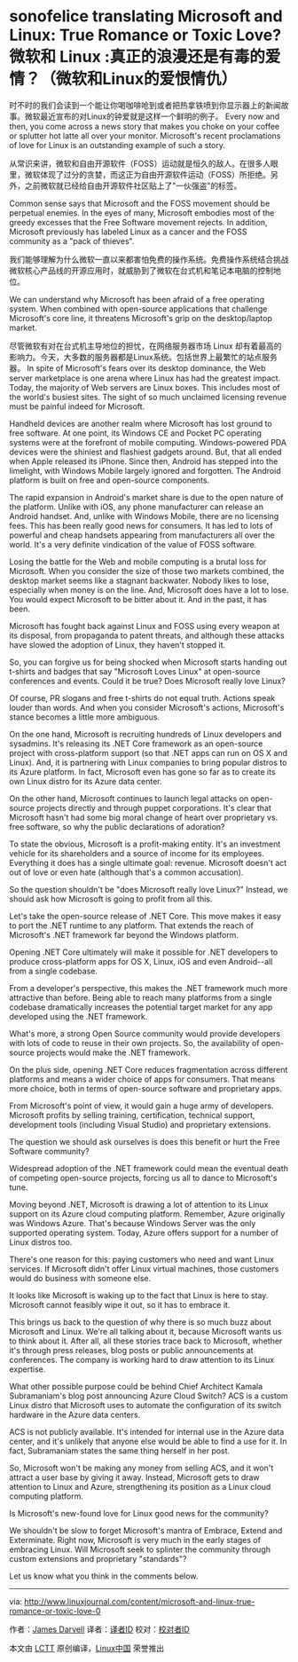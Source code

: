 sonofelice translating
Microsoft and Linux: True Romance or Toxic Love?
微软和 Linux :真正的浪漫还是有毒的爱情？（微软和Linux的爱恨情仇）
================================================================================
时不时的我们会读到一个能让你喝咖啡呛到或者把热拿铁喷到你显示器上的新闻故事。微软最近宣布的对Linux的钟爱就是这样一个鲜明的例子。
Every now and then, you come across a news story that makes you choke on your coffee or splutter hot latte all over your monitor. Microsoft's recent proclamations of love for Linux is an outstanding example of such a story.

从常识来讲，微软和自由开源软件（FOSS）运动就是恒久的敌人。在很多人眼里，微软体现了过分的贪婪，而这正为自由开源软件运动（FOSS）所拒绝。另外，之前微软就已经给自由开源软件社区贴上了"一伙强盗"的标签。

Common sense says that Microsoft and the FOSS movement should be perpetual enemies. In the eyes of many, Microsoft embodies most of the greedy excesses that the Free Software movement rejects. In addition, Microsoft previously has labeled Linux as a cancer and the FOSS community as a "pack of thieves".

我们能够理解为什么微软一直以来都害怕免费的操作系统。免费操作系统结合挑战微软核心产品线的开源应用时，就威胁到了微软在台式机和笔记本电脑的控制地位。

We can understand why Microsoft has been afraid of a free operating system. When combined with open-source applications that challenge Microsoft's core line, it threatens Microsoft's grip on the desktop/laptop market.

尽管微软有对在台式机主导地位的担忧，在网络服务器市场 Linux 却有着最高的影响力。今天，大多数的服务器都是Linux系统。包括世界上最繁忙的站点服务器。
In spite of Microsoft's fears over its desktop dominance, the Web server marketplace is one arena where Linux has had the greatest impact. Today, the majority of Web servers are Linux boxes. This includes most of the world's busiest sites. The sight of so much unclaimed licensing revenue must be painful indeed for Microsoft.

Handheld devices are another realm where Microsoft has lost ground to free software. At one point, its Windows CE and Pocket PC operating systems were at the forefront of mobile computing. Windows-powered PDA devices were the shiniest and flashiest gadgets around. But, that all ended when Apple released its iPhone. Since then, Android has stepped into the limelight, with Windows Mobile largely ignored and forgotten. The Android platform is built on free and open-source components.

The rapid expansion in Android's market share is due to the open nature of the platform. Unlike with iOS, any phone manufacturer can release an Android handset. And, unlike with Windows Mobile, there are no licensing fees. This has been really good news for consumers. It has led to lots of powerful and cheap handsets appearing from manufacturers all over the world. It's a very definite vindication of the value of FOSS software.

Losing the battle for the Web and mobile computing is a brutal loss for Microsoft. When you consider the size of those two markets combined, the desktop market seems like a stagnant backwater. Nobody likes to lose, especially when money is on the line. And, Microsoft does have a lot to lose. You would expect Microsoft to be bitter about it. And in the past, it has been.

Microsoft has fought back against Linux and FOSS using every weapon at its disposal, from propaganda to patent threats, and although these attacks have slowed the adoption of Linux, they haven't stopped it.

So, you can forgive us for being shocked when Microsoft starts handing out t-shirts and badges that say "Microsoft Loves Linux" at open-source conferences and events. Could it be true? Does Microsoft really love Linux?

Of course, PR slogans and free t-shirts do not equal truth. Actions speak louder than words. And when you consider Microsoft's actions, Microsoft's stance becomes a little more ambiguous.

On the one hand, Microsoft is recruiting hundreds of Linux developers and sysadmins. It's releasing its .NET Core framework as an open-source project with cross-platform support (so that .NET apps can run on OS X and Linux). And, it is partnering with Linux companies to bring popular distros to its Azure platform. In fact, Microsoft even has gone so far as to create its own Linux distro for its Azure data center.

On the other hand, Microsoft continues to launch legal attacks on open-source projects directly and through puppet corporations. It's clear that Microsoft hasn't had some big moral change of heart over proprietary vs. free software, so why the public declarations of adoration?

To state the obvious, Microsoft is a profit-making entity. It's an investment vehicle for its shareholders and a source of income for its employees. Everything it does has a single ultimate goal: revenue. Microsoft doesn't act out of love or even hate (although that's a common accusation).

So the question shouldn't be "does Microsoft really love Linux?" Instead, we should ask how Microsoft is going to profit from all this.

Let's take the open-source release of .NET Core. This move makes it easy to port the .NET runtime to any platform. That extends the reach of Microsoft's .NET framework far beyond the Windows platform.

Opening .NET Core ultimately will make it possible for .NET developers to produce cross-platform apps for OS X, Linux, iOS and even Android--all from a single codebase.

From a developer's perspective, this makes the .NET framework much more attractive than before. Being able to reach many platforms from a single codebase dramatically increases the potential target market for any app developed using the .NET framework.

What's more, a strong Open Source community would provide developers with lots of code to reuse in their own projects. So, the availability of open-source projects would make the .NET framework.

On the plus side, opening .NET Core reduces fragmentation across different platforms and means a wider choice of apps for consumers. That means more choice, both in terms of open-source software and proprietary apps.

From Microsoft's point of view, it would gain a huge army of developers. Microsoft profits by selling training, certification, technical support, development tools (including Visual Studio) and proprietary extensions.

The question we should ask ourselves is does this benefit or hurt the Free Software community?

Widespread adoption of the .NET framework could mean the eventual death of competing open-source projects, forcing us all to dance to Microsoft's tune.

Moving beyond .NET, Microsoft is drawing a lot of attention to its Linux support on its Azure cloud computing platform. Remember, Azure originally was Windows Azure. That's because Windows Server was the only supported operating system. Today, Azure offers support for a number of Linux distros too.

There's one reason for this: paying customers who need and want Linux services. If Microsoft didn't offer Linux virtual machines, those customers would do business with someone else.

It looks like Microsoft is waking up to the fact that Linux is here to stay. Microsoft cannot feasibly wipe it out, so it has to embrace it.

This brings us back to the question of why there is so much buzz about Microsoft and Linux. We're all talking about it, because Microsoft wants us to think about it. After all, all these stories trace back to Microsoft, whether it's through press releases, blog posts or public announcements at conferences. The company is working hard to draw attention to its Linux expertise.

What other possible purpose could be behind Chief Architect Kamala Subramaniam's blog post announcing Azure Cloud Switch? ACS is a custom Linux distro that Microsoft uses to automate the configuration of its switch hardware in the Azure data centers.

ACS is not publicly available. It's intended for internal use in the Azure data center, and it's unlikely that anyone else would be able to find a use for it. In fact, Subramaniam states the same thing herself in her post.

So, Microsoft won't be making any money from selling ACS, and it won't attract a user base by giving it away. Instead, Microsoft gets to draw attention to Linux and Azure, strengthening its position as a Linux cloud computing platform.

Is Microsoft's new-found love for Linux good news for the community?

We shouldn't be slow to forget Microsoft's mantra of Embrace, Extend and Exterminate. Right now, Microsoft is very much in the early stages of embracing Linux. Will Microsoft seek to splinter the community through custom extensions and proprietary "standards"?

Let us know what you think in the comments below. 

--------------------------------------------------------------------------------

via: http://www.linuxjournal.com/content/microsoft-and-linux-true-romance-or-toxic-love-0

作者：[James Darvell][a]
译者：[译者ID](https://github.com/译者ID)
校对：[校对者ID](https://github.com/校对者ID)

本文由 [LCTT](https://github.com/LCTT/TranslateProject) 原创编译，[Linux中国](https://linux.cn/) 荣誉推出

[a]:http://www.linuxjournal.com/users/james-darvell